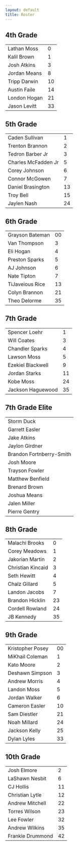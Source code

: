```yaml
---
layout: default
title: Roster
---
```

4th Grade
---------

<table class="roster-table">
<tr><td>Lathan Moss</td><td>0</td></tr>
<tr><td>Kalil Brown</td><td>1</td></tr>
<tr><td>Josh Atkins</td><td>3</td></tr>
<tr><td>Jordan Means</td><td>8</td></tr>
<tr><td>Tripp Darwin</td><td>10</td></tr>
<tr><td>Austin Faile</td><td>14</td></tr>
<tr><td>London Hogan</td><td>21</td></tr>
<tr><td>Jason Levitt</td><td>33</td></tr>
</table>

5th Grade
---------

<table class="roster-table">
<tr><td>Caden Sullivan</td><td>1</td></tr>
<tr><td>Trenton Brannon</td><td>2</td></tr>
<tr><td>Tedron Barber Jr</td><td>3</td></tr>
<tr><td>Charles McFadden Jr</td><td>5</td></tr>
<tr><td>Corey Johnson</td><td>6</td></tr>
<tr><td>Connor McGowen</td><td>7</td></tr>
<tr><td>Daniel Brasington</td><td>13</td></tr>
<tr><td>Troy Bell</td><td>15</td></tr>
<tr><td>Jaylen Nash</td><td>24</td></tr>
</table>

6th Grade
---------

<table class="roster-table">
<tr><td>Grayson Bateman</td><td>00</td></tr>
<tr><td>Van Thompson</td><td>3</td></tr>
<tr><td>Eli Hogan</td><td>4</td></tr>
<tr><td>Preston Sparks</td><td>5</td></tr>
<tr><td>AJ Johnson</td><td>6</td></tr>
<tr><td>Nate Tipton</td><td>7</td></tr>
<tr><td>TiJaveious Rice</td><td>13</td></tr>
<tr><td>Colyn Brannon</td><td>21</td></tr>
<tr><td>Theo Delorme</td><td>35</td></tr>
</table>

7th Grade
---------

<table class="roster-table">
<tr><td>Spencer Loehr</td><td>1</td></tr>
<tr><td>Will Coates</td><td>3</td></tr>
<tr><td>Chandler Sparks</td><td>4</td></tr>
<tr><td>Lawson Moss</td><td>5</td></tr>
<tr><td>Ezekiel Blackwell</td><td>9</td></tr>
<tr><td>Jordan Starks</td><td>11</td></tr>
<tr><td>Kobe Moss</td><td>24</td></tr>
<tr><td>Jackson Haguewood</td><td>35</td></tr>
</table>

7th Grade Elite
---------------

<table class="roster-table">
<tr><td>Storm Duck</td></tr>
<tr><td>Garrett Easler</td></tr>
<tr><td>Jake Atkins</td></tr>
<tr><td>Jaylon Girdner</td></tr>
<tr><td>Brandon Fortnberry-Smith</td></tr>
<tr><td>Josh Moore</td></tr>
<tr><td>Trayson Fowler</td></tr>
<tr><td>Matthew Benfield</td></tr>
<tr><td>Brenard Brown</td></tr>
<tr><td>Joshua Means</td></tr>
<tr><td>Jalen Miller</td></tr>
<tr><td>Pierre Gentry</td></tr>
</table>

8th Grade
---------

<table class="roster-table">
<tr><td>Malachi Brooks</td><td>0</td></tr>
<tr><td>Corey Meadows</td><td>1</td></tr>
<tr><td>Jakorian Martin</td><td>2</td></tr>
<tr><td>Christian Kincaid</td><td>3</td></tr>
<tr><td>Seth Hewitt</td><td>4</td></tr>
<tr><td>Chalz Gillard</td><td>5</td></tr>
<tr><td>Landon Jacobs</td><td>7</td></tr>
<tr><td>Brandon Hicklin</td><td>23</td></tr>
<tr><td>Cordell Rowland</td><td>24</td></tr>
<tr><td>JB Kennedy</td><td>35</td></tr>
</table>

9th Grade
---------

<table class="roster-table">
<tr><td>Kristopher Posey</td><td>00</td></tr>
<tr><td>MiKhail Coleman</td><td>1</td></tr>
<tr><td>Kato Moore</td><td>2</td></tr>
<tr><td>Deshawn Simpson</td><td>3</td></tr>
<tr><td>Andrew Morris</td><td>4</td></tr>
<tr><td>Landon Moss</td><td>5</td></tr>
<tr><td>Jordan Walker</td><td>6</td></tr>
<tr><td>Cameron Easler</td><td>10</td></tr>
<tr><td>Sam Diestler</td><td>21</td></tr>
<tr><td>Noah Millard</td><td>24</td></tr>
<tr><td>Jackson Kelly</td><td>25</td></tr>
<tr><td>Dylan Lyles</td><td>33</td></tr>
</table>

10th Grade
----------

<table class="roster-table">
<tr><td>Josh Elmore</td><td>2</td></tr>
<tr><td>LaShawn Nesbit</td><td>6</td></tr>
<tr><td>CJ Hollis</td><td>11</td></tr>
<tr><td>Christian Lytle</td><td>12</td></tr>
<tr><td>Andrew Mitchell</td><td>22</td></tr>
<tr><td>Torres Wilson</td><td>23</td></tr>
<tr><td>Lee Fowler</td><td>32</td></tr>
<tr><td>Andrew Wilkins</td><td>35</td></tr>
<tr><td>Frankie Drummond</td><td>42</td></tr>
</table>
